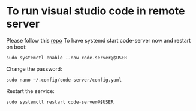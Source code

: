 # To run visual studio code in remote server 

Please follow this [repo](https://github.com/cdr/code-server)
To have systemd start code-server now and restart on boot:
```
sudo systemctl enable --now code-server@$USER
```
Change the password:
```
sudo nano ~/.config/code-server/config.yaml
```
Restart the service:
```
sudo systemctl restart code-server@$USER
```
